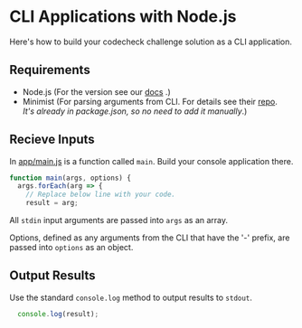 # CLI Applications with Node.js

Here's how to build your codecheck challenge solution as a CLI application.  

## Requirements

- Node.js (For the version see our [docs](https://code-check.github.io/docs/en/reference_users/#serverside-language-and-tool-versions) .)
- Minimist (For parsing arguments from CLI. For details see their [repo](https://github.com/substack/minimist).  
 *It's already in package.json, so no need to add it manually*.)

## Recieve Inputs

In [app/main.js](app/main.js) is a function called `main`.
Build your console application there.  

``` js
function main(args, options) {
  args.forEach(arg => {
    // Replace below line with your code.
    result = arg;
```

All `stdin` input arguments are passed into `args` as an array.  

Options, defined as any arguments from the CLI that have the '-' prefix, are passed into `options` as an object.

## Output Results
Use the standard `console.log` method to output results to `stdout`.

``` js
  console.log(result);
```
